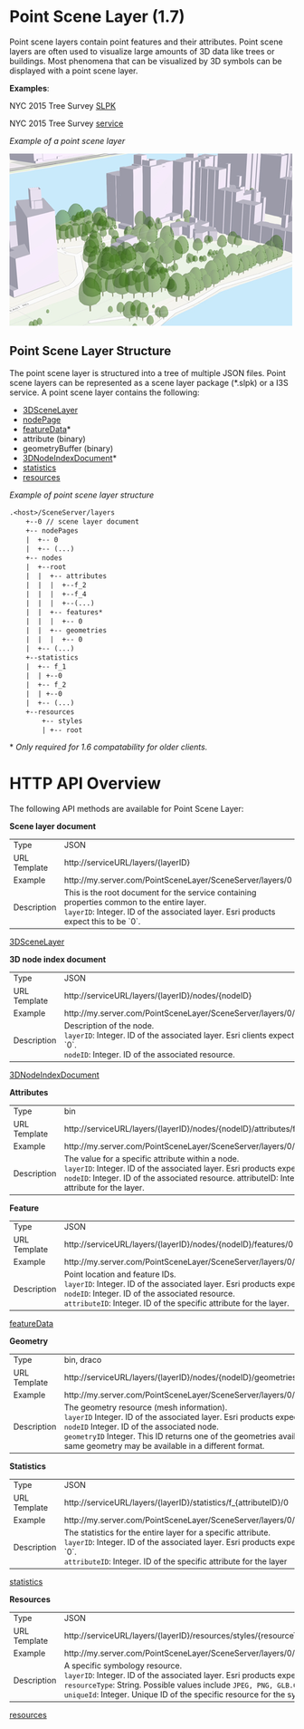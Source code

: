 # Point Scene Layer (1.7)

Point scene layers contain point features and their attributes. Point scene layers are often used to visualize large amounts of 3D data like trees or buildings.  Most phenomena that can be visualized by 3D symbols can be displayed with a point scene layer.

**Examples**:<br />

NYC 2015 Tree Survey [SLPK](https://www.arcgis.com/home/item.html?id=7ed3f75dfa2a4ed281471d4bd4110792)

NYC 2015 Tree Survey [service](https://www.arcgis.com/home/item.html?id=7aba674fae86425694b21723d2680fa4)

*Example of a point scene layer*

![Point Scene Layer](../img/PointSceneLayer.png)

## Point Scene Layer Structure
The point scene layer is structured into a tree of multiple JSON files. Point scene layers can be represented as a scene layer package (*.slpk) or a I3S service. A point scene layer contains the following:

- [3DSceneLayer](3DSceneLayer.psl.md)
- [nodePage](nodePage.cmn.md)
- [featureData](featureData.cmn.md)*
- attribute (binary)
- geometryBuffer (binary)
- [3DNodeIndexDocument](3DNodeIndexDocument.cmn.md)*
- [statistics](statisticsInfo.cmn.md)
- [resources](resources.psl.md)

*Example of point scene layer structure*

```
.<host>/SceneServer/layers
	+--0 // scene layer document
	+-- nodePages
	|  +-- 0
	|  +-- (...)
	+-- nodes
	|  +--root
	|  |  +-- attributes
	|  |  |  +--f_2
	|  |  |  +--f_4
	|  |  |  +--(...)
	|  |  +-- features*
	|  |  |  +-- 0
	|  |  +-- geometries    
	|  |  |  +-- 0
	|  +-- (...)
	+--statistics
	|  +-- f_1
	|  | +--0
	|  +-- f_2
	|  | +--0
	|  +-- (...)
	+--resources
	    +-- styles
	 	| +-- root
```
\* <i>Only required for 1.6 compatability for older clients.</i>

# HTTP API Overview
The following API methods are available for Point Scene Layer:

**Scene layer document**

<table>
<tr>
    <td>Type</td>
    <td>JSON</td>
</tr>
<tr>
    <td>URL Template</td>
    <td>http://serviceURL/layers/{layerID}</td>
</tr>
<tr>
    <td>Example</td>
    <td>http://my.server.com/PointSceneLayer/SceneServer/layers/0</td>
</tr>
<tr>
    <td>Description</td>
    <td>This is the root document for the service containing properties common to the entire layer.<br/>
    <code>layerID</code>: Integer. ID of the associated layer. Esri products expect this to be `0`.</td>
</tr>
</table>

[3DSceneLayer](3DSceneLayer.psl.md)

**3D node index document**

<table>
<tr>
    <td>Type</td>
    <td>JSON</td>
</tr>
<tr>
    <td>URL Template</td>
    <td>http://serviceURL/layers/{layerID}/nodes/{nodeID}</td>
</tr>
<tr>
    <td>Example</td>
    <td>http://my.server.com/PointSceneLayer/SceneServer/layers/0/nodes/98</td>
</tr>
<tr>
    <td>Description</td>
    <td>Description of the node.<br/>
    <code>layerID</code>: Integer. ID of the associated layer. Esri clients expect this to be `0`.<br/>
    <code>nodeID</code>: Integer. ID of the associated resource.</td>
</tr>
</table>

[3DNodeIndexDocument](3DNodeIndexDocument.cmn.md)

**Attributes**
<table>
<tr>
    <td>Type</td>
    <td>bin</td>
</tr>
<tr>
    <td>URL Template</td>
    <td>http://serviceURL/layers/{layerID}/nodes/{nodeID}/attributes/f_{attributeID}/0</td>
</tr>
<tr>
    <td>Example</td>
    <td>http://my.server.com/PointSceneLayer/SceneServer/layers/0/nodes/98/attributes/f_8/0 </td>
</tr>
<tr>
    <td>Description</td>
    <td>The value for a specific attribute within a node.<br/>
    <code>layerID</code>: Integer. ID of the associated layer. Esri products expect this to be `0`.<br/>
    <code>nodeID</code>: Integer. ID of the associated resource. attributeID: Integer. ID of the specific attribute for the layer. </td>
</tr>
</table>

**Feature**
<table>
<tr>
    <td>Type</td>
    <td>JSON</td>
</tr>
<tr>
    <td>URL Template</td>
    <td>http://serviceURL/layers/{layerID}/nodes/{nodeID}/features/0</td>
</tr>
<tr>
    <td>Example</td>
    <td>http://my.server.com/PointSceneLayer/SceneServer/layers/0/nodes/98/features/0 </td>
</tr>
<tr>
    <td>Description</td>
    <td>Point location and feature IDs.<br/>
    <code>layerID</code>: Integer. ID of the associated layer. Esri products expect this to be `0`.<br/>
    <code>nodeID</code>: Integer. ID of the associated resource.<br/>
    <code>attributeID</code>: Integer. ID of the specific attribute for the layer. </td>
</tr>
</table>

[featureData](featureData.cmn.md)

**Geometry**
<table>
<tr>
    <td>Type</td>
    <td>bin, draco</td>
</tr>
<tr>
    <td>URL Template</td>
    <td>http://serviceURL/layers/{layerID}/nodes/{nodeID}/geometries/{geometryID}</td>
</tr>
<tr>
    <td>Example</td>
    <td>http://my.server.com/PointSceneLayer/SceneServer/layers/0/nodes/98/geometries/0 </td>
</tr>
<tr>
    <td>Description</td>
    <td>The geometry resource (mesh information). <br/>
    <code>layerID</code> Integer. ID of the associated layer. Esri products expect this to be `0`. <br/>
    <code>nodeID</code> Integer. ID of the associated node. <br/>
    <code>geometryID</code> Integer. This ID returns one of the geometries available for this node. The same geometry may be available in a different format. </td>
</tr>
</table>

**Statistics**
<table>
<tr>
    <td>Type</td>
    <td>JSON</td>
</tr>
<tr>
    <td>URL Template</td>
    <td>http://serviceURL/layers/{layerID}/statistics/f_{attributeID}/0</td>
</tr>
<tr>
    <td>Example</td>
    <td> http://my.server.com/PointSceneLayer/SceneServer/layers/0/statistics/f_8/0  </td>
</tr>
<tr>
    <td>Description</td>
    <td>The statistics for the entire layer for a specific attribute.<br/>
    <code>layerID</code>: Integer. ID of the associated layer. Esri products expect this to be `0`.<br/>
    <code>attributeID</code>: Integer.  ID of the specific attribute for the layer</td>
</tr>
</table>

[statistics](statisticsInfo.cmn.md)

**Resources**
<table>
<tr>
    <td>Type</td>
    <td>JSON</td>
</tr>
<tr>
    <td>URL Template</td>
    <td>http://serviceURL/layers/{layerID}/resources/styles/{resourceType}/resource/{uniqueId}</td>
</tr>
<tr>
    <td>Example</td>
    <td> http://my.server.com/PointSceneLayer/SceneServer/layers/0/resources/styles/gltf/resource/5fe9e487e2230d61de71aff13744c5e9  </td>
</tr>
<tr>
    <td>Description</td>
    <td>A specific symbology resource.<br/>
    <code>layerID</code>: Integer. ID of the associated layer. Esri products expect this to be `0`.<br/>
    <code>resourceType</code>: String.  Possible values include <code>JPEG, PNG, GLB.GZ</code><br>
    <code>uniqueId</code>: Integer.  Unique ID of the specific resource for the symbol</td>
</tr>
</table>

[resources](resources.psl.md)
